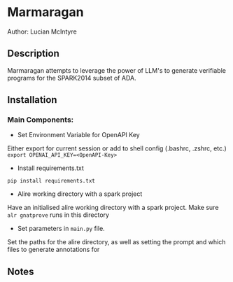 # Marmaragan
Author: Lucian McIntyre

## Description
Marmaragan attempts to leverage the power of LLM's to generate verifiable programs for the SPARK2014 subset of ADA.


## Installation

### Main Components:
- Set Environment Variable for OpenAPI Key

Either export for current session or add to shell config (.bashrc, .zshrc, etc.)
```export OPENAI_API_KEY=<OpenAPI-Key>```


- Install requirements.txt

```pip install requirements.txt```


- Alire working directory with a spark project

Have an initialised alire working directory with a spark project. Make sure ```alr gnatprove``` runs in this directory


- Set parameters in ```main.py``` file. 

Set the paths for the alire directory, as well as setting the prompt and which files to generate annotations for


## Notes





